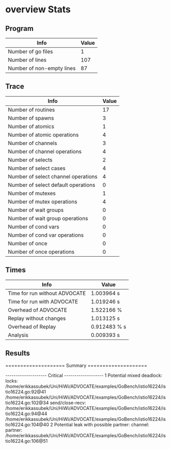 # overview Stats

## Program
| Info | Value |
| - | - |
| Number of go files | 1 |
| Number of lines | 107 |
| Number of non-empty lines | 87 |


## Trace
| Info | Value |
| - | - |
| Number of routines | 17 |
| Number of spawns | 3 |
| Number of atomics | 1 |
| Number of atomic operations | 4 |
| Number of channels | 3 |
| Number of channel operations | 4 |
| Number of selects | 2 |
| Number of select cases | 4 |
| Number of select channel operations | 4 |
| Number of select default operations | 0 |
| Number of mutexes | 1 |
| Number of mutex operations | 4 |
| Number of wait groups | 0 |
| Number of wait group operations | 0 |
| Number of cond vars | 0 |
| Number of cond var operations | 0 |
| Number of once | 0| 
| Number of once operations | 0 |


## Times
| Info | Value |
| - | - |
| Time for run without ADVOCATE | 1.003964 s |
| Time for run with ADVOCATE | 1.019246 s |
| Overhead of ADVOCATE | 1.522166 % |
| Replay without changes | 1.013125 s |
| Overhead of Replay | 0.912483 % s |
| Analysis | 0.009393 s |


## Results
==================== Summary ====================

-------------------- Critical -------------------
1 Potential mixed deadlock:
	locks: 
		/home/erikkassubek/Uni/HiWi/ADVOCATE/examples/GoBench/istio16224/istio16224.go:92@41
		/home/erikkassubek/Uni/HiWi/ADVOCATE/examples/GoBench/istio16224/istio16224.go:102@34
	send/close-recv: 
		/home/erikkassubek/Uni/HiWi/ADVOCATE/examples/GoBench/istio16224/istio16224.go:94@44
		/home/erikkassubek/Uni/HiWi/ADVOCATE/examples/GoBench/istio16224/istio16224.go:104@40
2 Potential leak with possible partner:
	channel: 
	partner: /home/erikkassubek/Uni/HiWi/ADVOCATE/examples/GoBench/istio16224/istio16224.go:106@51
